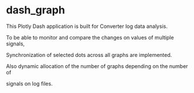 # dash_graph

This Plotly Dash application is built for Converter log data analysis. 

To be able to monitor and compare the changes on values of multiple signals,

Synchronization of selected dots across all graphs are implemented.

Also dynamic allocation of the number of graphs depending on the number of 

signals on log files. 

 

